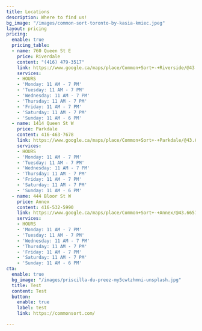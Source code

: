 ```yaml
---
title: Locations
description: Where to find us!
bg_image: "/images/common-sort-toronto-by-kasia-kmiec.jpeg"
layout: pricing
pricing:
  enable: true
  pricing_table:
  - name: 760 Queen St E
    price: Riverdale
    content: "(416) 479-3517"
    link: https://www.google.ca/maps/place/Common+Sort+-+Riverside/@43.6594573,-79.350097,17z/data=!3m1!4b1!4m5!3m4!1s0x89d4cb6df8a057f5:0xb5f0c01fd88f77ee!8m2!3d43.6594573!4d-79.3479083
    services:
    - HOURS
    - 'Monday: 11 AM - 7 PM'
    - 'Tuesday: 11 AM - 7 PM'
    - 'Wednesday: 11 AM - 7 PM'
    - 'Thursday: 11 AM - 7 PM'
    - 'Friday: 11 AM - 7 PM'
    - 'Saturday: 11 AM - 7 PM'
    - 'Sunday: 11 AM - 6 PM'
  - name: 1414 Queen St W
    price: Parkdale
    content: 416-463-7678
    link: https://www.google.ca/maps/place/Common+Sort+-+Parkdale/@43.6410862,-79.436946,17z/data=!3m1!4b1!4m5!3m4!1s0x882b35adb874ef65:0x4729a18c1fbc04ce!8m2!3d43.6410862!4d-79.4347573
    services:
    - HOURS
    - 'Monday: 11 AM - 7 PM'
    - 'Tuesday: 11 AM - 7 PM'
    - 'Wednesday: 11 AM - 7 PM'
    - 'Thursday: 11 AM - 7 PM'
    - 'Friday: 11 AM - 7 PM'
    - 'Saturday: 11 AM - 7 PM'
    - 'Sunday: 11 AM - 6 PM'
  - name: 444 Bloor St W
    price: Annex
    content: 416-532-5990
    link: https://www.google.ca/maps/place/Common+Sort+-+Annex/@43.6657677,-79.4111137,17z/data=!3m2!4b1!5s0x882b3493fdce118f:0x1cc87884e20aaa4f!4m5!3m4!1s0x882b3493fdc9884d:0xd36b0cffa4b4a878!8m2!3d43.6657677!4d-79.408925
    services:
    - HOURS
    - 'Monday: 11 AM - 7 PM'
    - 'Tuesday: 11 AM - 7 PM'
    - 'Wednesday: 11 AM - 7 PM'
    - 'Thursday: 11 AM - 7 PM'
    - 'Friday: 11 AM - 7 PM'
    - 'Saturday: 11 AM - 7 PM'
    - 'Sunday: 11 AM - 6 PM'
cta:
  enable: true
  bg_image: "/images/priscilla-du-preez-my5cwtzhmni-unsplash.jpg"
  title: Test
  content: Test
  button:
    enable: true
    label: test
    link: https://commonsort.com/

---
```


